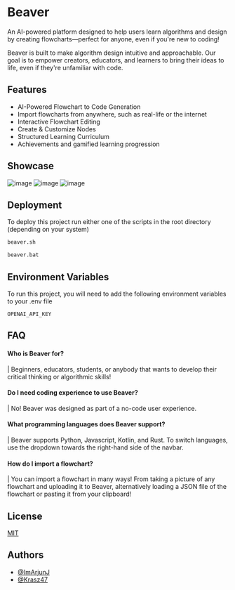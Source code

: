 
# Beaver

An AI-powered platform designed to help users learn algorithms and design by creating flowcharts—perfect for anyone, even if you're new to coding! 

Beaver is built to make algorithm design intuitive and approachable. Our goal is to empower creators, educators, and learners to bring their ideas to life, even if they're unfamiliar with code.


## Features


- AI-Powered Flowchart to Code Generation
- Import flowcharts from anywhere, such as real-life or the internet
- Interactive Flowchart Editing
- Create & Customize Nodes
- Structured Learning Curriculum
- Achievements and gamified learning progression


## Showcase
![image](https://github.com/user-attachments/assets/a9a4ae78-088b-49ce-9bbf-06fdcba8d4ca)
![image](https://github.com/user-attachments/assets/479776e3-0f15-4163-af12-c9abdad91a1a)
![image](https://github.com/user-attachments/assets/2612717a-9428-4950-9920-c230a48ede1b)

## Deployment

To deploy this project run either one of the scripts in the root directory (depending on your system)

```bash
beaver.sh
```
```bat
beaver.bat
```


## Environment Variables

To run this project, you will need to add the following environment variables to your .env file

`OPENAI_API_KEY` 

## FAQ

#### Who is Beaver for?

| Beginners, educators, students, or anybody that wants to develop their critical thinking or algorithmic skills!

#### Do I need coding experience to use Beaver?

| No! Beaver was designed as part of a no-code user experience.

#### What programming languages does Beaver support?

| Beaver supports Python, Javascript, Kotlin, and Rust. To switch languages, use the dropdown towards the right-hand side of the navbar.

#### How do I import a flowchart?

| You can import a flowchart in many ways! From taking a picture of any flowchart and uploading it to Beaver, alternatively loading a JSON file of the flowchart or pasting it from your clipboard!



## License

[MIT](https://choosealicense.com/licenses/mit/)


## Authors

- [@ImArjunJ](https://github.com/ImArjunJ)
- [@Krasz47](https://github.com/krasz47)
